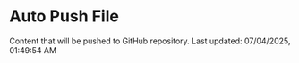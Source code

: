# Auto Push File

Content that will be pushed to GitHub repository.
Last updated: 07/04/2025, 01:49:54 AM
